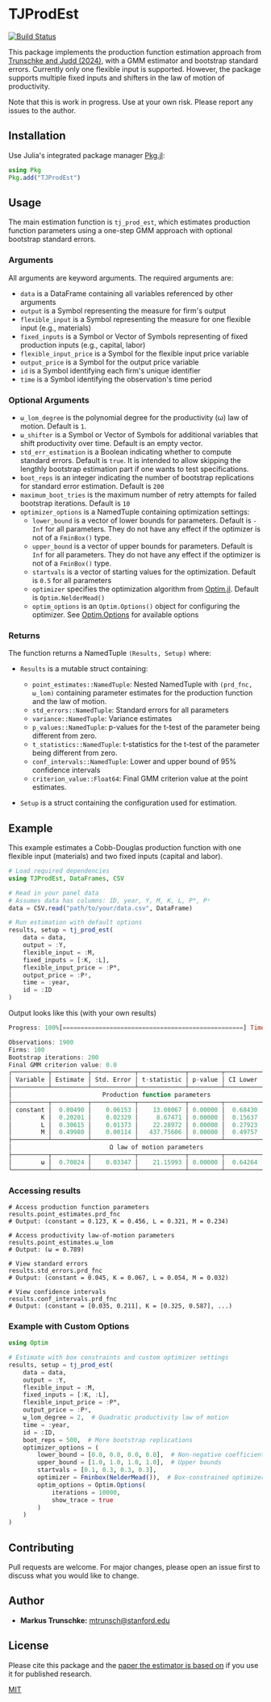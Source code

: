 # TJProdEst

[![Build Status](https://github.com/q/TJProdEst.jl/actions/workflows/CI.yml/badge.svg?branch=main)](https://github.com/q/TJProdEst.jl/actions/workflows/CI.yml?query=branch%3Amain)

This package implements the production function estimation approach from [Trunschke and Judd (2024)](https://www.nber.org/papers/w33205), with a GMM estimator and bootstrap standard errors. Currently only one flexible input is supported. However, the package supports multiple fixed inputs and shifters in the law of motion of productivity.

Note that this is work in progress. Use at your own risk. Please report any issues to the author.

## Installation

Use Julia's integrated package manager [Pkg.jl](https://github.com/JuliaLang/Pkg.jl):

```julia
using Pkg
Pkg.add("TJProdEst")
```

## Usage

The main estimation function is `tj_prod_est`, which estimates production function parameters using a one-step GMM approach with optional bootstrap standard errors.

### Arguments

All arguments are keyword arguments. The required arguments are:

- `data` is a DataFrame containing all variables referenced by other arguments
- `output` is a Symbol representing the measure for firm's output
- `flexible_input` is a Symbol representing the measure for one flexible input (e.g., materials)
- `fixed_inputs` is a Symbol or Vector of Symbols representing of fixed production inputs (e.g., capital, labor)
- `flexible_input_price` is a Symbol for the flexible input price variable
- `output_price` is a Symbol for the output price variable
- `id` is a Symbol identifying each firm's unique identifier
- `time` is a Symbol identifying the observation's time period

### Optional Arguments

- `ω_lom_degree` is the polynomial degree for the productivity (ω) law of motion. Default is `1`.
- `ω_shifter` is a Symbol or Vector of Symbols for additional variables that shift productivity over time. Default is an empty vector.
- `std_err_estimation` is a Boolean indicating whether to compute standard errors. Default is `true`. It is intended to allow skipping the lengthly bootstrap estimation part if one wants to test specifications.
- `boot_reps` is an integer indicating the number of bootstrap replications for standard error estimation. Default is `200`
- `maximum_boot_tries` is the maximum number of retry attempts for failed bootstrap iterations. Default is `10`
- `optimizer_options` is a NamedTuple containing optimization settings:
  - `lower_bound` is a vector of lower bounds for parameters. Default is `-Inf` for all parameters. They do not have any effect if the optimizer is not of a `FminBox()` type.
  - `upper_bound` is a vector of upper bounds for parameters. Default is `Inf` for all parameters. They do not have any effect if the optimizer is not of a `FminBox()` type.
  - `startvals` is a vector of starting values for the optimization. Default is `0.5` for all parameters
  - `optimizer` specifies the optimization algorithm from [Optim.jl](https://julianlsolvers.github.io/Optim.jl/stable/). Default is `Optim.NelderMead()`
  - `optim_options` is an `Optim.Options()` object for configuring the optimizer. See [Optim.Options](https://julianlsolvers.github.io/Optim.jl/stable/user/config/) for available options

### Returns

The function returns a NamedTuple `(Results, Setup)` where:
- `Results` is a mutable struct containing:
  - `point_estimates::NamedTuple`: Nested NamedTuple with `(prd_fnc, ω_lom)` containing parameter estimates for the production function and the law of motion.
  - `std_errors::NamedTuple`: Standard errors for all parameters
  - `variance::NamedTuple`: Variance estimates
  - `p_values::NamedTuple`: p-values for the t-test of the parameter being different from zero. 
  - `t_statistics::NamedTuple`: t-statistics for the t-test of the parameter being different from zero. 
  - `conf_intervals::NamedTuple`: Lower and upper bound of 95% confidence intervals
  - `criterion_value::Float64`: Final GMM criterion value at the point estimates.

- `Setup` is a struct containing the configuration used for estimation.

## Example

This example estimates a Cobb-Douglas production function with one flexible input (materials) and two fixed inputs (capital and labor).

```julia
# Load required dependencies
using TJProdEst, DataFrames, CSV

# Read in your panel data
# Assumes data has columns: ID, year, Y, M, K, L, Pᴹ, Pʸ
data = CSV.read("path/to/your/data.csv", DataFrame)

# Run estimation with default options
results, setup = tj_prod_est(
    data = data,
    output = :Y,
    flexible_input = :M,
    fixed_inputs = [:K, :L],
    flexible_input_price = :Pᴹ,
    output_price = :Pʸ,
    time = :year,
    id = :ID
)
```
Output looks like this (with your own results)
```julia
Progress: 100%[==================================================] Time: 0:00:03

Observations: 1900
Firms: 100
Bootstrap iterations: 200
Final GMM criterion value: 0.0
┌──────────┬──────────┬────────────┬─────────────┬─────────┬──────────┬──────────┐
│ Variable │ Estimate │ Std. Error │ t-statistic │ p-value │ CI Lower │ CI Upper │
├──────────┴──────────┴────────────┴─────────────┴─────────┴──────────┴──────────┤
│                         Production function parameters                         │
├──────────┬──────────┬────────────┬─────────────┬─────────┬──────────┬──────────┤
│ constant │  0.80490 │    0.06153 │    13.08067 │ 0.00000 │  0.68430 │  0.92551 │
│        K │  0.20201 │    0.02329 │     8.67471 │ 0.00000 │  0.15637 │  0.24765 │
│        L │  0.30615 │    0.01373 │    22.28972 │ 0.00000 │  0.27923 │  0.33307 │
│        M │  0.49980 │    0.00114 │   437.75606 │ 0.00000 │  0.49757 │  0.50204 │
├──────────┴──────────┴────────────┴─────────────┴─────────┴──────────┴──────────┤
│                           Ω law of motion parameters                           │
├──────────┬──────────┬────────────┬─────────────┬─────────┬──────────┬──────────┤
│        ω │  0.70824 │    0.03347 │    21.15993 │ 0.00000 │  0.64264 │  0.77384 │
└──────────┴──────────┴────────────┴─────────────┴─────────┴──────────┴──────────┘
```
### Accessing results
```
# Access production function parameters
results.point_estimates.prd_fnc
# Output: (constant = 0.123, K = 0.456, L = 0.321, M = 0.234)

# Access productivity law-of-motion parameters
results.point_estimates.ω_lom
# Output: (ω = 0.789)

# View standard errors
results.std_errors.prd_fnc
# Output: (constant = 0.045, K = 0.067, L = 0.054, M = 0.032)

# View confidence intervals
results.conf_intervals.prd_fnc
# Output: (constant = [0.035, 0.211], K = [0.325, 0.587], ...)
```

### Example with Custom Options

```julia
using Optim

# Estimate with box constraints and custom optimizer settings
results, setup = tj_prod_est(
    data = data,
    output = :Y,
    flexible_input = :M,
    fixed_inputs = [:K, :L],
    flexible_input_price = :Pᴹ,
    output_price = :Pʸ,
    ω_lom_degree = 2,  # Quadratic productivity law of motion
    time = :year,
    id = :ID,
    boot_reps = 500,  # More bootstrap replications
    optimizer_options = (
        lower_bound = [0.0, 0.0, 0.0, 0.0],  # Non-negative coefficients
        upper_bound = [1.0, 1.0, 1.0, 1.0],  # Upper bounds
        startvals = [0.1, 0.3, 0.3, 0.3],
        optimizer = Fminbox(NelderMead()),  # Box-constrained optimizer
        optim_options = Optim.Options(
            iterations = 10000,
            show_trace = true
        )
    )
)
```

## Contributing

Pull requests are welcome. For major changes, please open an issue first to discuss what you would like to change.

## Author

* **Markus Trunschke:** mtrunsch@stanford.edu

## License

Please cite this package and the [paper the estimator is based on](https://www.nber.org/papers/w33205) if you use it for published research.

[MIT](https://choosealicense.com/licenses/mit/)
